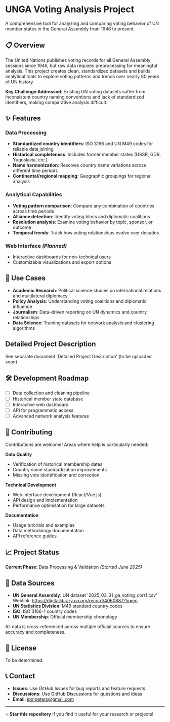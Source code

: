 # UNGA Voting Analysis Project

A comprehensive tool for analyzing and comparing voting behavior of UN member states in the General Assembly from 1946 to present.

## 📋 Overview

The United Nations publishes voting records for all General Assembly sessions since 1946, but raw data requires preprocessing for meaningful analysis. This project creates clean, standardized datasets and builds analytical tools to explore voting patterns and trends over nearly 80 years of UN history.

**Key Challenge Addressed**: Existing UN voting datasets suffer from inconsistent country naming conventions and lack of standardized identifiers, making comparative analysis difficult.

## ✨ Features

### Data Processing
- **Standardized country identifiers**: ISO 3166 and UN M49 codes for reliable data joining
- **Historical completeness**: Includes former member states (USSR, GDR, Yugoslavia, etc.)
- **Name harmonization**: Resolves country name variations across different time periods
- **Continental/regional mapping**: Geographic groupings for regional analysis

### Analytical Capabilities
- **Voting pattern comparison**: Compare any combination of countries across time periods
- **Alliance detection**: Identify voting blocs and diplomatic coalitions
- **Resolution analysis**: Examine voting behavior by topic, sponsor, or outcome
- **Temporal trends**: Track how voting relationships evolve over decades

### Web Interface *(Planned)*
- Interactive dashboards for non-technical users
- Customizable visualizations and export options

## 🎯 Use Cases

- **Academic Research**: Political science studies on international relations and multilateral diplomacy
- **Policy Analysis**: Understanding voting coalitions and diplomatic influence
- **Journalism**: Data-driven reporting on UN dynamics and country relationships  
- **Data Science**: Training datasets for network analysis and clustering algorithms

## Detailed Project Description

See separate document 'Detailed Project Description' (to be uploaded soon)

## 🛠️ Development Roadmap

- [ ] Data collection and cleaning pipeline
- [ ] Historical member state database
- [ ] Interactive web dashboard
- [ ] API for programmatic access
- [ ] Advanced network analysis features

## 🤝 Contributing

Contributions are welcome! Areas where help is particularly needed:

**Data Quality**
- Verification of historical membership dates
- Country name standardization improvements
- Missing vote identification and correction

**Technical Development**
- Web interface development (React/Vue.js)
- API design and implementation
- Performance optimization for large datasets

**Documentation**
- Usage tutorials and examples
- Data methodology documentation
- API reference guides


## 📈 Project Status

**Current Phase**: Data Processing & Validation *(Started June 2025)*

## 📄 Data Sources

- **UN General Assembly**: UN dataset '2025_03_31_ga_voting_corr1.csv' Weblink: https://digitallibrary.un.org/record/4060887?ln=en
- **UN Statistics Division**: M49 standard country codes
- **ISO**: ISO 3166-1 country codes
- **UN Membership**: Official membership chronology

All data is cross-referenced across multiple official sources to ensure accuracy and completeness.

## 📜 License

To be determined.

## 📞 Contact

- **Issues**: Use GitHub Issues for bug reports and feature requests
- **Discussions**: Use GitHub Discussions for questions and ideas
- **Email**: jpmpeters@gmail.com

---

⭐ **Star this repository** if you find it useful for your research or projects!
